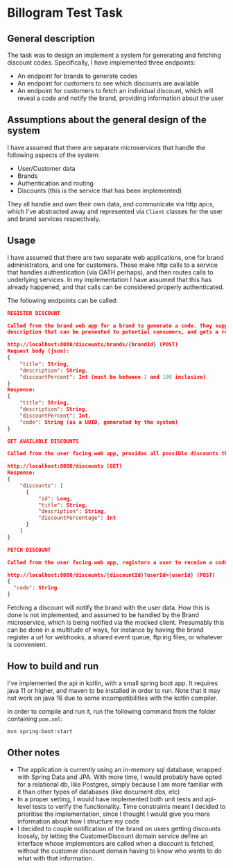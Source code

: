 # Billogram Test Task

## General description

The task was to design an implement a system for generating and fetching discount codes. Specifically, I have implemented three endpoints:
- An endpoint for brands to generate codes
- An endpoint for customers to see which discounts are available
- An endpoint for customers to fetch an individual discount, which will reveal a code and notify the brand, providing information about the user

## Assumptions about the general design of the system

I have assumed that there are separate microservices that handle the following aspects of the system:
- User/Customer data
- Brands
- Authentication and routing
- Discounts (this is the service that has been implemented)

They all handle and own their own data, and communicate via http api:s, which I've abstracted away and represented via `Client` classes for the user and brand services respectively.

## Usage

I have assumed that there are two separate web applications, one for brand administrators, and one for customers. These make http calls to a service that handles authentication (via OATH perhaps), and then routes calls to underlying services. In my implementation I have assumed that this has already happened, and that calls can be considered properly authenticated.

The following endpoints can be called:

```json
REGISTER DISCOUNT

Called from the brand web app for a brand to generate a code. They supply the discount percentage, and a title and 
description that can be presented to potential consumers, and gets a response where a generated code has been added

http://localhost:8080/discounts/brands/{brandId} (POST)
Request body (json):
{
    "title": String,
    "description": String,
    "discountPercent": Int (must be between 1 and 100 inclusive)
}
Response:
{
    "title": String,
    "description": String,
    "discountPercent": Int,
    "code": String (as a UUID, generated by the system)
}
```

```json
GET AVAILABLE DISCOUNTS

Called from the user facing web app, provides all possible discounts that the user can sign up for.

http://localhost:8080/discounts (GET)
Response:
{
    "discounts": [
      {
          "id": Long,
          "title": String,
          "description": String,
          "discountPercentage": Int
      }    
    ]
}
```

```json
FETCH DISCOUNT

Called from the user facing web app, registers a user to receive a code.

http://localhost:8080/discounts/{discountId}?userId={userId} (POST)
{
  "code": String
}
```

Fetching a discount will notify the brand with the user data. How this is done is not implemented, and assumed to be handled by the Brand microservice, which is being notified via the mocked client. Presumably this can be done in a multitude of ways, for instance by having the brand register a url for webhooks, a shared event queue, ftp:ing files, or whatever is convenient.

## How to build and run

I've implemented the api in kotlin, with a small spring boot app. It requires java 11 or higher, and maven to be installed in order to run. Note that it may not work on java 16 due to some incompatibilities with the kotlin compiler.

In order to compile and run it, run the following command from the folder containing `pom.xml`:
```shell
mvn spring-boot:start
```

## Other notes

- The application is currently using an in-memory sql database, wrapped with Spring Data and JPA. With more time, I would probably have opted for a relational db, like Postgres, simply because I am more familiar with it than other types of databases (like document dbs, etc)
- In a proper setting, I would have implemented both unit tests and api-level tests to verify the functionality. Time constraints meant I decided to prioritise the implementation, since I thought I would give you more information about how I structure my code
- I decided to couple notification of the brand on users getting discounts loosely, by letting the CustomerDiscount domain service define an interface whose implementors are called when a discount is fetched, without the customer discount domain having to know who wants to do what with that information.
